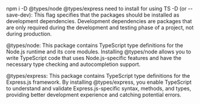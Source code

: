 npm i -D @types/node @types/express need to install for using TS
-D (or --save-dev): This flag specifies that the packages should be installed as development dependencies. Development dependencies are packages that are only required during the development and testing phase of a project, not during production.

@types/node: This package contains TypeScript type definitions for the Node.js runtime and its core modules. Installing @types/node allows you to write TypeScript code that uses Node.js-specific features and have the necessary type checking and autocompletion support.

@types/express: This package contains TypeScript type definitions for the Express.js framework. By installing @types/express, you enable TypeScript to understand and validate Express.js-specific syntax, methods, and types, providing better development experience and catching potential errors.
